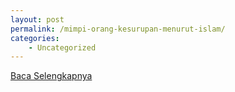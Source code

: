 ```yaml
---
layout: post
permalink: /mimpi-orang-kesurupan-menurut-islam/
categories:
    - Uncategorized
---
```


[Baca Selengkapnya](/08)